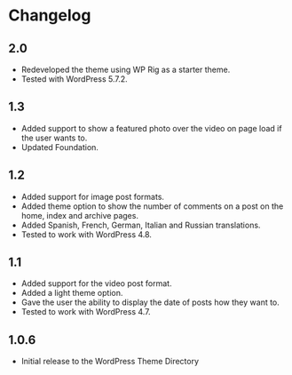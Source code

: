 # Changelog

## 2.0
- Redeveloped the theme using WP Rig as a starter theme.
- Tested with WordPress 5.7.2.

## 1.3
- Added support to show a featured photo over the video on page load if the user wants to.
- Updated Foundation.

## 1.2
- Added support for image post formats.
- Added theme option to show the number of comments on a post on the home, index and archive pages.
- Added Spanish, French, German, Italian and Russian translations.
- Tested to work with WordPress 4.8.

## 1.1
- Added support for the video post format.
- Added a light theme option.
- Gave the user the ability to display the date of posts how they want to.
- Tested to work with WordPress 4.7.

## 1.0.6
- Initial release to the WordPress Theme Directory
